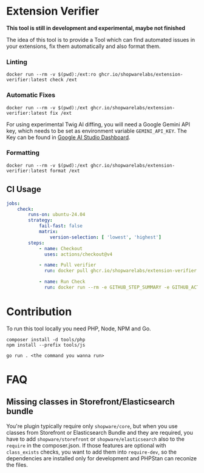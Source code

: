 # Extension Verifier

**This tool is still in development and experimental, maybe not finished**

The idea of this tool is to provide a Tool which can find automated issues in your extensions, fix them automatically and also format them.

### Linting

```shell
docker run --rm -v $(pwd):/ext:ro ghcr.io/shopwarelabs/extension-verifier:latest check /ext
```

### Automatic Fixes

```shell
docker run --rm -v $(pwd):/ext ghcr.io/shopwarelabs/extension-verifier:latest fix /ext
```

For using experimental Twig AI diffing, you will need a Google Gemini API key, which needs to be set as environment variable `GEMINI_API_KEY`. The Key can be found in [Google AI Studio Dashboard](https://aistudio.google.com/).

### Formatting

```shell
docker run --rm -v $(pwd):/ext ghcr.io/shopwarelabs/extension-verifier:latest format /ext
```

## CI Usage

```yaml
jobs:
    check:
        runs-on: ubuntu-24.04
        strategy:
            fail-fast: false
            matrix:
                version-selection: [ 'lowest', 'highest']
        steps:
            - name: Checkout
              uses: actions/checkout@v4

            - name: Pull verifier
              run: docker pull ghcr.io/shopwarelabs/extension-verifier:latest

            - name: Run Check
              run: docker run --rm -e GITHUB_STEP_SUMMARY -e GITHUB_ACTIONS -v $GITHUB_STEP_SUMMARY:$GITHUB_STEP_SUMMARY -v $(pwd):/ext ghcr.io/shopwarelabs/extension-verifier:latest check /ext --check-against ${{ matrix.version-selection }}
```

# Contribution

To run this tool locally you need PHP, Node, NPM and Go.

```shell
composer install -d tools/php
npm install --prefix tools/js

go run . <the command you wanna run>
```

# FAQ

## Missing classes in Storefront/Elasticsearch bundle

You're plugin typically require only `shopware/core`, but when you use classes from Storefront or Elasticsearch Bundle and they are required, you have to add `shopware/storefront` or `shopware/elasticsearch` also to the `require` in the composer.json. If those features are optional with `class_exists` checks, you want to add them into `require-dev`, so the dependencies are installed only for development and PHPStan can reconize the files.
